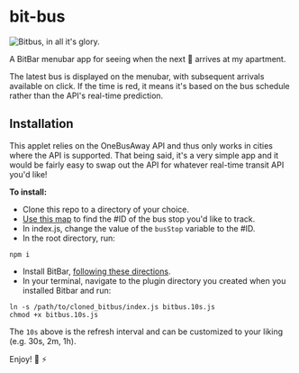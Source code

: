 # bit-bus

![Bitbus, in all it's glory.](http://i.imgur.com/s5GbKRq.png)

A BitBar menubar app for seeing when the next :bus: arrives at my apartment.

The latest bus is displayed on the menubar, with subsequent arrivals available on click. If the time is red, it means it's based on the bus schedule rather than the API's real-time prediction.

## Installation

This applet relies on the OneBusAway API and thus only works in cities where the API is supported. That being said, it's a very simple app and it would be fairly easy to swap out the API for whatever real-time transit API you'd like!

**To install:**

- Clone this repo to a directory of your choice.
- [Use this map](http://onebusaway.org/where/standard/) to find the #ID of the bus stop you'd like to track.
- In index.js, change the value of the `busStop` variable to the #ID.
- In the root directory, run:
```
npm i
```

- Install BitBar, [following these directions](https://github.com/matryer/bitbar#get-started).
- In your terminal, navigate to the plugin directory you created when you installed Bitbar and run:
```
ln -s /path/to/cloned_bitbus/index.js bitbus.10s.js
chmod +x bitbus.10s.js
```

The `10s` above is the refresh interval and can be customized to your liking (e.g. 30s, 2m, 1h).

Enjoy! :facepunch: :zap:
